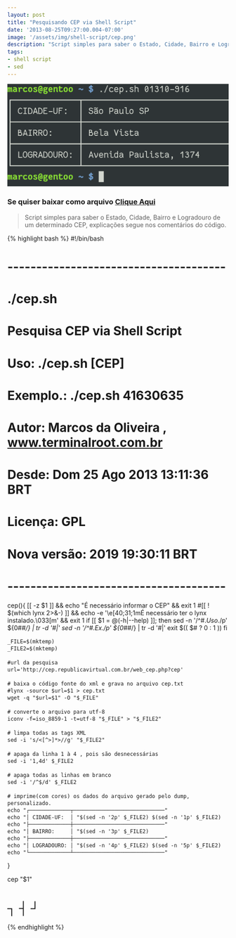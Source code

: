 ```yaml
---
layout: post
title: "Pesquisando CEP via Shell Script"
date: '2013-08-25T09:27:00.004-07:00'
image: '/assets/img/shell-script/cep.png'
description: "Script simples para saber o Estado, Cidade, Bairro e Logradouro de um determinado CEP, explicações segue nos comentários do código."
tags:
- shell script
- sed
---
```


![Pesquisando CEP via Shell Script](/assets/img/shell-script/cep.png "Pesquisando CEP via Shell Script")

### Se quiser baixar como arquivo [Clique Aqui](https://gitlab.com/snippets/1876455)

> Script simples para saber o Estado, Cidade, Bairro e Logradouro de um determinado CEP, explicações segue nos comentários do código.

{% highlight bash %} 
#!/bin/bash
# --------------------------------------
# ./cep.sh
# Pesquisa CEP via Shell Script
# Uso: ./cep.sh [CEP]
# Exemplo.: ./cep.sh 41630635
# Autor: Marcos da Oliveira , www.terminalroot.com.br
# Desde: Dom 25 Ago 2013 13:11:36 BRT
# Licença: GPL
# Nova versão: 2019 19:30:11 BRT
# --------------------------------------

cep(){
	[[ -z $1 ]] && echo "É necessário informar o CEP" && exit 1
	#[[ ! $(which lynx 2>&-) ]] && echo -e '\e[40;31;1mÉ necessário ter o lynx instalado.\033[m' && exit 1
	if [[ $1 = @(-h|--help) ]]; then
  		sed -n '/^#.*Uso.*/p' ${0##*/} | tr -d '#\|'
		sed -n '/^#.*Ex.*/p' ${0##*/} | tr -d '#\|'
  		exit $(( $# ? 0 : 1 ))
	fi

	_FILE=$(mktemp)
	_FILE2=$(mktemp)

	#url da pesquisa
	url='http://cep.republicavirtual.com.br/web_cep.php?cep'

	# baixa o código fonte do xml e grava no arquivo cep.txt
	#lynx -source $url=$1 > cep.txt
	wget -q "$url=$1" -O "$_FILE"

	# converte o arquivo para utf-8
	iconv -f=iso_8859-1 -t=utf-8 "$_FILE" > "$_FILE2"

	# limpa todas as tags XML
	sed -i 's/<[^>]*>//g' "$_FILE2"

	# apaga da linha 1 à 4 , pois são desnecessárias
	sed -i '1,4d' $_FILE2

	# apaga todas as linhas em branco
	sed -i '/^$/d' $_FILE2

	# imprime(com cores) os dados do arquivo gerado pelo dump, personalizado.
	echo "┌─────────────┬─────────────────────────────"
	echo "│ CIDADE-UF:  │ "$(sed -n '2p' $_FILE2) $(sed -n '1p' $_FILE2)
	echo "├─────────────┼─────────────────────────────"
	echo "│ BAIRRO:     │ "$(sed -n '3p' $_FILE2)
	echo "├─────────────┼─────────────────────────────"
	echo "│ LOGRADOURO: │ "$(sed -n '4p' $_FILE2) $(sed -n '5p' $_FILE2)
	echo "└─────────────┴─────────────────────────────"
}

cep "$1"
# ┐ ┤ ┘
{% endhighlight %}




<script async src="https://pagead2.googlesyndication.com/pagead/js/adsbygoogle.js"></script>

<!-- Informat -->
<ins class="adsbygoogle"
 style="display:block"
 data-ad-client="ca-pub-2838251107855362"
 data-ad-slot="2327980059"
 data-ad-format="auto"
 data-full-width-responsive="true"></ins>

<script>
(adsbygoogle = window.adsbygoogle || []).push({});
</script>

